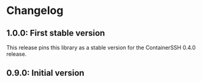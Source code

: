 # Changelog

## 1.0.0: First stable version

This release pins this library as a stable version for the ContainerSSH 0.4.0 release.

## 0.9.0: Initial version